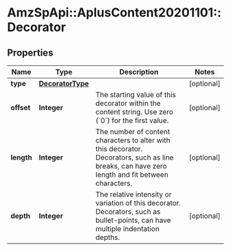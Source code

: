 # AmzSpApi::AplusContent20201101::Decorator

## Properties
Name | Type | Description | Notes
------------ | ------------- | ------------- | -------------
**type** | [**DecoratorType**](DecoratorType.md) |  | [optional] 
**offset** | **Integer** | The starting value of this decorator within the content string. Use zero (&#x60;0&#x60;) for the first value. | [optional] 
**length** | **Integer** | The number of content characters to alter with this decorator. Decorators, such as line breaks, can have zero length and fit between characters. | [optional] 
**depth** | **Integer** | The relative intensity or variation of this decorator. Decorators, such as bullet-points, can have multiple indentation depths. | [optional] 

